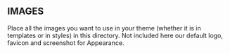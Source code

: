 IMAGES
------

Place all the images you want to use in your theme (whether it is in 
templates or in styles) in this directory.
Not included here our default logo, favicon and screenshot for Appearance.
